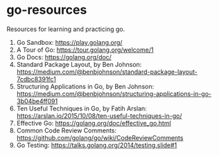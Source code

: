 # go-resources
Resources for learning and practicing go.

1. Go Sandbox: https://play.golang.org/
2. A Tour of Go: https://tour.golang.org/welcome/1
3. Go Docs: https://golang.org/doc/
4. Standard Package Layout, by Ben Johnson: https://medium.com/@benbjohnson/standard-package-layout-7cdbc8391fc1
5. Structuring Applications in Go, by Ben Johnson: https://medium.com/@benbjohnson/structuring-applications-in-go-3b04be4ff091
6. Ten Useful Techniques in Go, by Fatih Arslan: https://arslan.io/2015/10/08/ten-useful-techniques-in-go/
7. Effective Go: https://golang.org/doc/effective_go.html
8. Common Code Review Comments: https://github.com/golang/go/wiki/CodeReviewComments
9. Go Testing: https://talks.golang.org/2014/testing.slide#1
